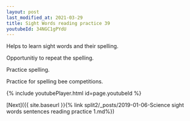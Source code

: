 ```yaml
---
layout: post
last_modified_at: 2021-03-29
title: Sight Words reading practice 39
youtubeId: 34NGC1gPYdU
---
```

 
 
Helps to learn sight words and their spelling.

Opportunitiy to repeat the spelling. 

Practice spelling. 
 
Practice for spelling bee competitions. 
 
{% include youtubePlayer.html id=page.youtubeId %}
 
 

[Next]({{ site.baseurl }}{% link  split2/_posts/2019-01-06-Science sight words sentences reading practice 1.md%})
 
